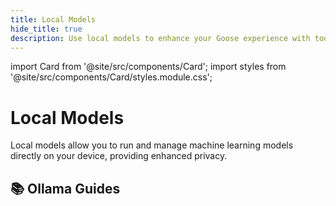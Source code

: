 ```yaml
---
title: Local Models
hide_title: true
description: Use local models to enhance your Goose experience with tools like Ollama, llama.cpp, and more
---
```


import Card from '@site/src/components/Card';
import styles from '@site/src/components/Card/styles.module.css';

<h1 className={styles.pageTitle}>Local Models</h1>
<p className={styles.pageDescription}>
  Local models allow you to run and manage machine learning models directly on your device, providing enhanced privacy.
</p>

<div className={styles.categorySection}>
  <h2 className={styles.categoryTitle}>📚 Ollama Guides</h2>
  <div className={styles.cardGrid}>
    <Card 
      title="Recommended Models"
      description="Community-drive list of local models known to work with Goose"
      link="/docs/guides/local-models/recommended-models"
    />
    <Card 
      title="Ollama Setup Notes"
      description="Using Ollama with Goose"
      link="/docs/guides/local-models/ollama-notes"
    />
    <Card 
      title="llama.cpp Setup Notes"
      description="Using llama.cpp with Goose"
      link="/docs/guides/local-models/llama-cpp-notes"
    />
    <Card 
      title="Mac Hardware Notes"
      description="Recommendations for Mac hardware setup for local models with Goose"
      link="/docs/guides/local-models/mac-hardware"
    />
    <Card 
      title="Windows Hardware Notes"
      description="Recommendations for Windows hardware setup for local models with Goose"
      link="/docs/guides/local-models/windows-hardware"
    />
    <Card 
      title="Linux Hardware Notes"
      description="Recommendations for Linux hardware setup for local models with Goose"
      link="/docs/guides/local-models/linux-hardware"
    />
  </div>
</div>
